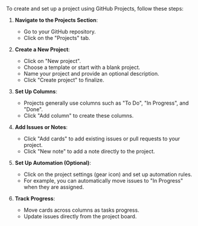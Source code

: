 To create and set up a project using GitHub Projects, follow these steps:

1. **Navigate to the Projects Section**:
    - Go to your GitHub repository.
    - Click on the "Projects" tab.

2. **Create a New Project**:
    - Click on "New project".
    - Choose a template or start with a blank project.
    - Name your project and provide an optional description.
    - Click "Create project" to finalize.

3. **Set Up Columns**:
    - Projects generally use columns such as "To Do", "In Progress", and "Done".
    - Click "Add column" to create these columns.

4. **Add Issues or Notes**:
    - Click "Add cards" to add existing issues or pull requests to your project.
    - Click "New note" to add a note directly to the project.

5. **Set Up Automation (Optional)**:
    - Click on the project settings (gear icon) and set up automation rules.
    - For example, you can automatically move issues to "In Progress" when they are assigned.

6. **Track Progress**:
    - Move cards across columns as tasks progress.
    - Update issues directly from the project board.

